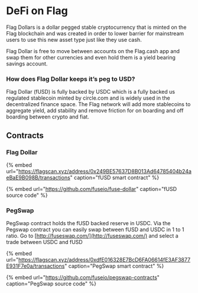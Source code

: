# DeFi on Flag

Flag Dollars is a dollar pegged stable cryptocurrency that is minted on the Flag blockchain and was created in order to lower barrier for mainstream users to use this new asset type just like they use cash.

Flag Dollar is free to move between accounts on the Flag.cash app and swap them for other currencies and even hold them is a yield bearing savings account.

### How does Flag Dollar keeps it’s peg to USD?

Flag Dollar \(fUSD\) is fully backed by USDC which is a fully backed us regulated stablecoin minted by circle.com and is widely used in the decentralized finance space. The Flag network will add more stablecoins to aggregate yield, add stability and remove friction for on boarding and off boarding between crypto and fiat. 

## Contracts

### Flag Dollar

{% embed url="https://flagscan.xyz/address/0x249BE57637D8B013Ad64785404b24aeBaE9B098B/transactions" caption="fUSD smart contract" %}

{% embed url="https://github.com/fuseio/fuse-dollar" caption="fUSD source code" %}

### PegSwap

PegSwap contract holds the fUSD backed reserve in USDC. Via the Pegswap contract you can easily swap between fUSD and USDC in 1 to 1 ratio. Go to [http://fuseswap.com/](http://fuseswap.com/) and select a trade between USDC and fUSD

{% embed url="https://flagscan.xyz/address/0xdfE016328E7BcD6FA06614fE3AF3877E931F7e0a/transactions" caption="PegSwap smart contract" %}

{% embed url="https://github.com/fuseio/pegswap-contracts" caption="PegSwap source code" %}







